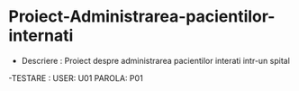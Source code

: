 # Proiect-Administrarea-pacientilor-internati
- Descriere :
    Proiect despre administrarea pacientilor interati intr-un spital

-TESTARE :
  USER: U01
  PAROLA: P01
